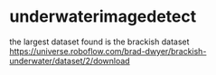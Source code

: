# underwaterimagedetect
the largest dataset found is the brackish dataset https://universe.roboflow.com/brad-dwyer/brackish-underwater/dataset/2/download
